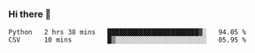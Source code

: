 ### Hi there 👋

<!--START_SECTION:waka-->
```text
Python   2 hrs 38 mins   ███████████████████████▓░   94.05 % 
CSV      10 mins         █▒░░░░░░░░░░░░░░░░░░░░░░░   05.95 % 
```
<!--END_SECTION:waka-->

<!--
**arlenxuzj/arlenxuzj** is a ✨ _special_ ✨ repository because its `README.md` (this file) appears on your GitHub profile.

Here are some ideas to get you started:

- 🔭 I’m currently working on ...
- 🌱 I’m currently learning ...
- 👯 I’m looking to collaborate on ...
- 🤔 I’m looking for help with ...
- 💬 Ask me about ...
- 📫 How to reach me: ...
- 😄 Pronouns: ...
- ⚡ Fun fact: ...
-->
